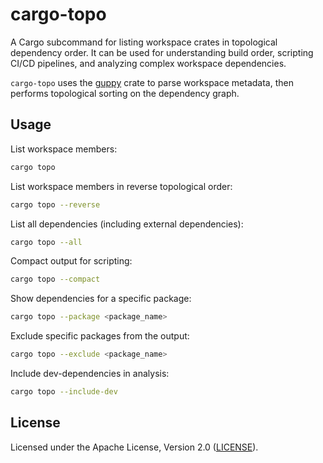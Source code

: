 # cargo-topo

A Cargo subcommand for listing workspace crates in topological dependency order.
It can be used for understanding build order, scripting CI/CD pipelines, and analyzing complex workspace dependencies.

`cargo-topo` uses the [guppy](https://crates.io/crates/guppy) crate to parse workspace metadata, then performs topological sorting on the dependency graph.

## Usage

List workspace members:

```sh
cargo topo
```

List workspace members in reverse topological order:

```sh
cargo topo --reverse
```

List all dependencies (including external dependencies):

```sh
cargo topo --all
```

Compact output for scripting:

```sh
cargo topo --compact
```

Show dependencies for a specific package:

```sh
cargo topo --package <package_name>
```

Exclude specific packages from the output:

```sh
cargo topo --exclude <package_name>
```

Include dev-dependencies in analysis:

```sh
cargo topo --include-dev
```

## License

Licensed under the Apache License, Version 2.0 ([LICENSE](LICENSE)).